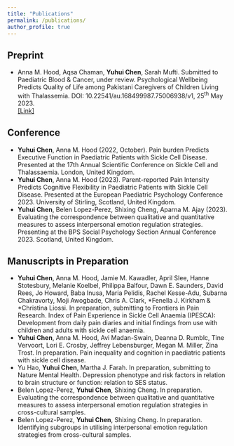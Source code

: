 ```yaml
---
title: "Publications"
permalink: /publications/
author_profile: true
---
```



## Preprint
-	Anna M. Hood, Aqsa Chaman, **Yuhui Chen**, Sarah Mufti. Submitted to Paediatric Blood & Cancer, under review. Psychological Wellbeing Predicts Quality of Life among Pakistani Caregivers of Children Living with Thalassemia. DOI: 10.22541/au.168499987.75006938/v1, 25<sup>th</sup> May 2023.<br>
[[Link]](https://europepmc.org/article/ppr/ppr666556)

## Conference
-	**Yuhui Chen**, Anna M. Hood (2022, October). Pain burden Predicts Executive Function in Paediatric Patients with Sickle Cell Disease. Presented at the 17th Annual Scientific Conference on Sickle Cell and Thalassaemia. London, United Kingdom.
-	**Yuhui Chen**, Anna M. Hood (2023). Parent-reported Pain Intensity Predicts Cognitive Flexibility in Paediatric Patients with Sickle Cell Disease. Presented at the European Paediatric Psychology Conference 2023. University of Stirling, Scotland, United Kingdom.
-	**Yuhui Chen**, Belen Lopez-Perez, Shixing Cheng, Aparna M. Ajay (2023). Evaluating the correspondence between qualitative and quantitative measures to assess interpersonal emotion regulation strategies. Presenting at the BPS Social Psychology Section Annual Conference 2023. Scotland, United Kingdom.

## Manuscripts in Preparation
-	**Yuhui Chen**, Anna M. Hood, Jamie M. Kawadler, April Slee, Hanne Stotesbury, Melanie Koelbel, Philippa Balfour, Dawn E. Saunders, David Rees, Jo Howard, Baba Inusa, Maria Pelidis, Rachel Kesse-Adu, Subarna Chakravorty, Moji Awogbade, Chris A. Clark, *Fenella J. Kirkham & *Christina Liossi. In preparation, submitting to Frontiers in Pain Research. Index of Pain Experience in Sickle Cell Anaemia (IPESCA): Development from daily pain diaries and initial findings from use with children and adults with sickle cell anaemia.
-	**Yuhui Chen**, Anna M. Hood, Avi Madan-Swain, Deanna D. Rumblc, Tine Vervoort, Lori E. Crosby, Jeffrey Lebensburger, Megan M. Miller, Zina Trost. In preparation. Pain inequality and cognition in paediatric patients with sickle cell disease.
-	Yu Hao, **Yuhui Chen**, Martha J. Farah. In preparation, submitting to Nature Mental Health. Depression phenotype and risk factors in relation to brain structure or function: relation to SES status.
-	Belen Lopez-Perez, **Yuhui Chen**, Shixing Cheng. In preparation. Evaluating the correspondence between qualitative and quantitative measures to assess interpersonal emotion regulation strategies in cross-cultural samples.
-	Belen Lopez-Perez, **Yuhui Chen**, Shixing Cheng. In preparation. Identifying subgroups in utilising interpersonal emotion regulation strategies from cross-cultural samples.
  
